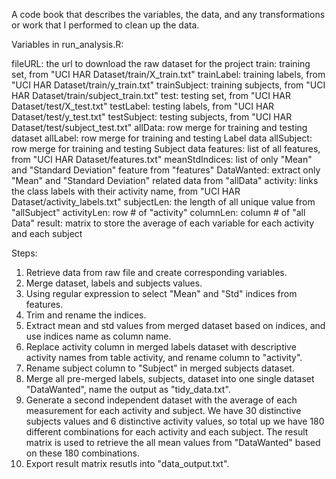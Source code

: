 A code book that describes the variables, the data, and any transformations or work that I performed to clean up the data.

Variables in run_analysis.R:

fileURL: the url to download the raw dataset for the project
train: training set, from "UCI HAR Dataset/train/X_train.txt"
trainLabel: training labels, from  "UCI HAR Dataset/train/y_train.txt"
trainSubject: training subjects, from "UCI HAR Dataset/train/subject_train.txt"
test: testing set, from "UCI HAR Dataset/test/X_test.txt"
testLabel: testing labels, from  "UCI HAR Dataset/test/y_test.txt"
testSubject: testing subjects, from "UCI HAR Dataset/test/subject_test.txt"
allData: row merge for training and testing dataset
allLabel: row merge for training and testing Label data
allSubject: row merge for training and testing Subject data
features: list of all features, from "UCI HAR Dataset/features.txt"
meanStdIndices: list of only "Mean" and "Standard Deviation" feature from "features"
DataWanted: extract only "Mean" and "Standard Deviation" related data from "allData"
activity: links the class labels with their activity name, from "UCI HAR Dataset/activity_labels.txt"
subjectLen: the length of all unique value from "allSubject"
activityLen: row # of "activity"
columnLen: column # of "all Data"
result: matrix to store the average of each variable for each activity and each subject

Steps:
1. Retrieve data from raw file and create corresponding variables. 
2. Merge dataset, labels and subjects values.
3. Using regular expression to select "Mean" and "Std" indices from features.
4. Trim and rename the indices.
5. Extract mean and std values from merged dataset based on indices, and use indices name as column name.  
6. Replace activity column in merged labels dataset with descriptive activity names from table activity, and rename column to "activity".
7. Rename subject column to "Subject" in merged subjects dataset.
8. Merge all pre-merged labels, subjects, dataset into one single dataset "DataWanted", name the output as "tidy_data.txt".
9. Generate a second independent dataset with the average of each measurement for each activity and subject. We have 30 distinctive subjects 
   values and 6 distinctive activity values, so total up we have 180 different combinations for each activity and each subject. The result matrix 
   is used to retrieve the all mean values from "DataWanted" based on these 180 combinations. 
10. Export result matrix resutls into "data_output.txt".



